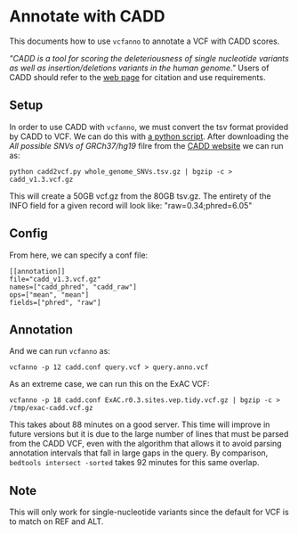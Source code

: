 Annotate with CADD
==================

This documents how to use `vcfanno` to annotate a VCF with CADD scores.

*"CADD is a tool for scoring the deleteriousness of single nucleotide variants as well as insertion/deletions variants in the human genome."*
Users of CADD should refer to the [web page](http://cadd.gs.washington.edu/info) for citation and use requirements.

Setup
-----

In order to use CADD with `vcfanno`, we must convert the tsv format provided by CADD to VCF. We can do this with [a
python script](https://github.com/brentp/vcfanno/blob/master/scripts/cadd2vcf.py). After downloading the *All possible SNVs of GRCh37/hg19* filre from the [CADD website](http://cadd.gs.washington.edu/download) we can run as:

```
python cadd2vcf.py whole_genome_SNVs.tsv.gz | bgzip -c > cadd_v1.3.vcf.gz
```

This will create a 50GB vcf.gz from the 80GB tsv.gz. 
The entirety of the INFO field for a given record will look like: "raw=0.34;phred=6.05"

Config
------

From here, we can specify a conf file:

```
[[annotation]]
file="cadd_v1.3.vcf.gz"
names=["cadd_phred", "cadd_raw"]
ops=["mean", "mean"]
fields=["phred", "raw"]
```

Annotation
----------

And we can run `vcfanno` as:

```
vcfanno -p 12 cadd.conf query.vcf > query.anno.vcf
```

As an extreme case, we can run this on the ExAC VCF:

```Shell
vcfanno -p 18 cadd.conf ExAC.r0.3.sites.vep.tidy.vcf.gz | bgzip -c > /tmp/exac-cadd.vcf.gz
```

This takes about 88 minutes on a good server. This time will improve in future versions but it
is due to the large number of lines that must be parsed from the CADD VCF, even with the algorithm
that allows it to avoid parsing annotation intervals that fall in large gaps in the query. By
comparison, `bedtools intersect -sorted` takes 92 minutes for this same overlap.

Note
----

This will only work for single-nucleotide variants since the default for VCF is to match on REF and ALT.

